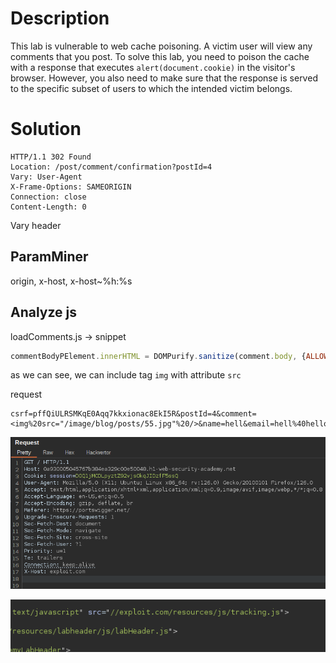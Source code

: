 # Description

This lab is vulnerable to web cache poisoning. A victim user will view any comments that you post. To solve this lab, you need to poison the cache with a response that executes `alert(document.cookie)` in the visitor's browser. However, you also need to make sure that the response is served to the specific subset of users to which the intended victim belongs.

# Solution

```
HTTP/1.1 302 Found
Location: /post/comment/confirmation?postId=4
Vary: User-Agent
X-Frame-Options: SAMEORIGIN
Connection: close
Content-Length: 0
```

Vary header

## ParamMiner 

origin, x-host, x-host~%h:%s

## Analyze js

loadComments.js -> snippet
```js
commentBodyPElement.innerHTML = DOMPurify.sanitize(comment.body, {ALLOWED_TAGS: ['b', 'i', 'u', 'img', 'a'], ALLOWED_ATTR: ['src', 'href']});
```

as we can see, we can include tag `img` with attribute `src`

request
```
csrf=pffQiULRSMKqE0Aqq7kkxionac8EkI5R&postId=4&comment=<img%20src="/image/blog/posts/55.jpg"%20/>&name=hell&email=hell%40hello.com&website=
```

![](Attachments/Pasted%20image%2020240603214616.png)

![](Attachments/Pasted%20image%2020240603214622.png)

